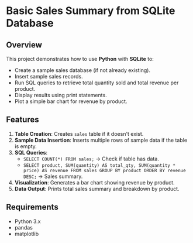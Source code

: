 
# Basic Sales Summary from SQLite Database

## Overview
This project demonstrates how to use **Python** with **SQLite** to:
- Create a sample sales database (if not already existing).
- Insert sample sales records.
- Run SQL queries to retrieve total quantity sold and total revenue per product.
- Display results using print statements.
- Plot a simple bar chart for revenue by product.

## Features
1. **Table Creation**: Creates `sales` table if it doesn't exist.
2. **Sample Data Insertion**: Inserts multiple rows of sample data if the table is empty.
3. **SQL Queries**:
   - `SELECT COUNT(*) FROM sales;` → Check if table has data.
   - `SELECT product, SUM(quantity) AS total_qty, SUM(quantity * price) AS revenue FROM sales GROUP BY product ORDER BY revenue DESC;` → Sales summary.
4. **Visualization**: Generates a bar chart showing revenue by product.
5. **Data Output**: Prints total sales summary and breakdown by product.

## Requirements
- Python 3.x
- pandas
- matplotlib






